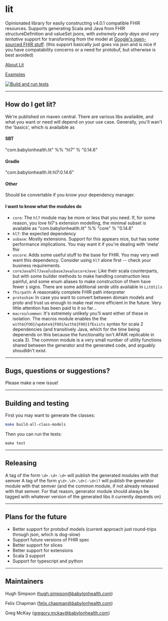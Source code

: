 # lit

Opinionated library for easily constructing v4.0.1 compatible FHIR resources.
Supports generating Scala and Java from FHIR structureDefinition and valueSet jsons, with _extremely early days and very tentative_ support for transforming from the model at [Google's open-sourced FHIR stuff](https://github.com/google/fhir). (this support basically just goes via json and is nice if you have compatability concerns or a need for protobuf, but otherwise is best avoided)

[About Lit](https://github.com/babylonhealth/lit-fhir/blob/master/docs/documentation.md)

[Examples](https://github.com/babylonhealth/lit-fhir/blob/master/docs/examples.md)

[![Build and run tests](https://github.com/babylonhealth/lit-fhir/actions/workflows/pr.yml/badge.svg)](https://github.com/babylonhealth/lit-fhir/actions/workflows/pr.yml)

---

## How do I get lit?

We're published on maven central. There are various libs availaible, and what you want or need will depend on your use case. Generally, you'll wan't the 'basics', which is availaible as
#### SBT
"com.babylonhealth.lit" %% "hl7" % "0.14.6"
#### Gradle
"com.babylonhealth.lit:hl7:0.14.6"
#### Other
Should be convertable if you know your dependency manager.

#### I want to know what the modules do

- `core`: The `hl7` module may be more or less that you need. If, for some reason, you love hl7's extension modelling, the minimal subset is available as "com.babylonhealth.lit" %% "core" % "0.14.6"
- `hl7`: the expected dependency
- `usbase`: Mostly extensions. Support for this appears nice, but has some performance implications. You may want it if you're dealing with 'meta' fhir
- `uscore`: Adds some useful stuff to the base for FHIR. You may very well want this dependency. Consider using `hl7` alone first -- check your business requirements.
- `coreJava`/`hl7Java`/`usbaseJava`/`uscoreJave`: Like their scala counterparts, but with some builder methods to make handling construction less painful, and some enum aliases to make construction of them have fewer `$` signs. There are some additional serde utils available in `LitUtils`
- `fhirpath`: A reasonably complete FHIR path interpreter
- `protoshim`: In case you want to convert between domain models and proto and trust us enough to make reat more efficient in the future. Very little attention has been paid to it so far...
- `macros`/`common`: It's extremely unlikely you'll want either of these in isolation. The macros module enables the the `with${FOO}`/`update${FOO}`/`with${FOO}IfExists` syntax for scala 2 dependencies (and transitively Java, which for the time being depenends on this because the functionality isn't AFAIK replicable in scala 3). The common module is a very small number of utility functions shared between the generator and the generated code, and arguably shoudldn't exist.


---

## Bugs, questions or suggestions?

Please make a new issue! 

---

## Building and testing

First you may want to generate the classes:

```bash
make build-all-class-models
```

Then you can run the tests:

```
make test
```

---

## Releasing

A tag of the form `\d+.\d+.\d+` will publish the generated modules with that semver
A tag of the form `g\d+.\d+.\d+(-\d+)?` will publish the generator module with that semver (and the common module, if not already released with that semver. For that reason, generator module should always be tagged with whatever version of the generated libs it currently depends on)


---

## Plans for the future

- Better support for protobuf models (current approach just round-trips through json, which is dog-slow)
- Support future versions of FHIR spec
- Better support for slices
- Better support for extensions
- Scala 3 support
- Support for typescript and python

---


## Maintainers

Hugh Simpson (hugh.simpson@babylonhealth.com)

Felix Chapman (felix.chapman@babylonhealth.com)

Greg McKay (gregory.mckay@babylonhealth.com)
